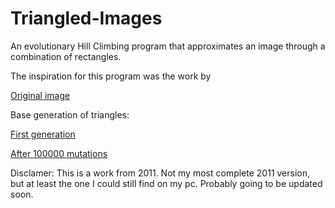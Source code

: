 # Triangled-Images
An evolutionary Hill Climbing program that approximates an image through a combination of rectangles.

The inspiration for this program was the work by 


[Original image](Examples/examples1.png)

Base generation of triangles:


[First generation](Examples/out0.png)

[After 100000 mutations](Examples/out100000.png)




Disclamer: This is a work from 2011. Not my most complete 2011 version, but at least the one I could still 
find on my pc. Probably going to be updated soon.
